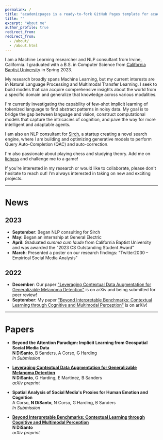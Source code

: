 ```yaml
---
permalink: /
title: "academicpages is a ready-to-fork GitHub Pages template for academic personal websites"
title: ""
excerpt: "About me"
author_profile: true
redirect_from: 
redirect_from:
  - /about/
  - /about.html
---
```


I am a Machine Learning researcher and NLP consultant from Irvine, California. I graduated with a B.S. in Computer Science from [California Baptist University](https://calbaptist.edu) in Spring 2023.

My research broadly spans Machine Learning, but my current interests are in Natural Language Processing and Multimodal Transfer Learning. I seek to build models that can acquire comprehensive insights about the world from a specific domain and generalize that knowledge across various modalities.

I'm currently investigating the capability of few-shot implicit learning of tokenized language to find abstract patterns in noisy data. My goal is to bridge the gap between language and vision, construct computational models that capture the intricacies of cognition, and pave the way for more intelligent and adaptable agents.

I am also an NLP consultant for [Sirch](https://bento.me/sirch), a startup creating a novel search engine, where I am building and optimizing generative models to perform Query Auto-Completion (QAC) and auto-correction.

I'm also passionate about playing chess and studying theory. Add me on [lichess](https://lichess.org/@/Ncd3030) and challenge me to a game!

If you're interested in my research or would like to collaborate, please don't hesitate to reach out! I'm always interested in taking on new and exciting projects.


------------------
# News
## 2023

- **September**: Began NLP consulting for Sirch
- **May**: Began an internship at General Electric
- **April**: Graduated *summa cum laude* from California Baptist University and was awarded the "2023 CS Outstanding Student Award"
- **March**: Presented a poster on our research findings: "Twitter2030 – Empirical Social Media Analysis"

## 2022
- **December**: Our paper ["Leveraging Contextual Data Augmentation for Generalizable Melanoma Detection"](https://arxiv.org/abs/2212.05116) is on arXiv and being submitted for peer review!
- **September**: My paper ["Beyond Interpretable Benchmarks: Contextual Learning through Cognitive and Multimodal Perception"](https://arxiv.org/abs/2304.00002) is on arXiv!

------------------
# Papers

- **Beyond the Attention Paradigm: Implicit Learning from Geospatial Social Media Data** \
**N DiSanto**, B Sanders, A Corso, G Harding \
*In Submission*


- [**Leveraging Contextual Data Augmentation for Generalizable Melanoma Detection**](https://arxiv.org/abs/2212.05116) \
**N DiSanto**, G Harding, E Martinez, B Sanders \
*arXiv preprint*


- **Spatial Analysis of Social Media's Proxies for Human Emotion and Cognition** \
A Corso, **N DiSanto**, N Corso, G Harding, B Sanders \
*In Submission*


- [**Beyond Interpretable Benchmarks: Contextual Learning through Cognitive and Multimodal Perception**](https://arxiv.org/abs/2304.00002) \
**N DiSanto** \
*arXiv preprint*
